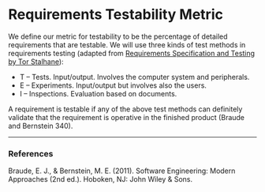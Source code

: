 # Requirements Testability Metric

We define our metric for testability to be the percentage of detailed requirements 
that are testable. We will use three kinds of test methods in requirements testing 
(adapted from [Requirements Specification and Testing by Tor Stalhane](http://www.idi.ntnu.no/emner/tdt4242/foiler/3-2-Testability.ppt)):

* T – Tests. Input/output. Involves the computer system and peripherals.
* E – Experiments. Input/output but involves also the users.
* I – Inspections. Evaluation based on documents.

A requirement is testable if any of the above test methods can definitely validate 
that the requirement is operative in the finished product (Braude and Bernstein 340).

---

### References

Braude, E. J., & Bernstein, M. E. (2011). Software Engineering: Modern Approaches 
(2nd ed.). Hoboken, NJ: John Wiley & Sons.